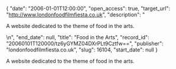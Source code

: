 {
  "date": "2006-01-01T12:00:00", 
  "open_access": true, 
  "target_url": "http://www.londonfoodfilmfiesta.co.uk", 
  "description": "<p>A website dedicated to the theme of food in the arts.</p>\n", 
  "end_date": null, 
  "title": "Food in the Arts", 
  "record_id": "20060101T120000/tz6yGYMZ04DXrPLt9Cztfw==", 
  "publisher": "londonfoodfilmfiesta.co.uk", 
  "slug": 16104, 
  "start_date": null
}

<p>A website dedicated to the theme of food in the arts.</p>
